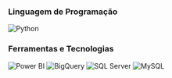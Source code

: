 ### Linguagem de Programação
![Python](https://img.shields.io/badge/Python-3776AB?style=for-the-badge&logo=python&logoColor=FFD43B&logoWidth=30)

### Ferramentas e Tecnologias
![Power BI](https://img.shields.io/badge/Power_BI-F2C811?style=for-the-badge&logo=power-bi&logoColor=black)
![BigQuery](https://img.shields.io/badge/BigQuery-4285F4?style=for-the-badge&logo=google-cloud&logoColor=white)
![SQL Server](https://img.shields.io/badge/SQL_Server-CC2927?style=for-the-badge&logo=microsoft-sql-server&logoColor=white)
![MySQL](https://img.shields.io/badge/MySQL-4479A1?style=for-the-badge&logo=mysql&logoColor=white)


<!--
**devrafael26/devrafael26** is a ✨ _special_ ✨ repository because its `README.md` (this file) appears on your GitHub profile.

Here are some ideas to get you started:

- 🔭 I’m currently working on ...
- 🌱 I’m currently learning ...
- 👯 I’m looking to collaborate on ...
- 🤔 I’m looking for help with ...
- 💬 Ask me about ...
- 📫 How to reach me: ...
- 😄 Pronouns: ...
- ⚡ Fun fact: ...
-->
